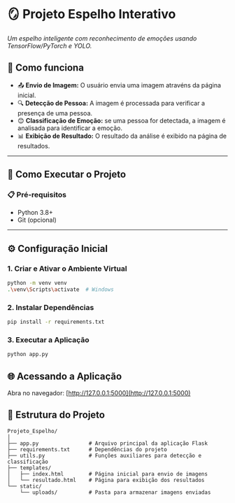 # 🪞 Projeto Espelho Interativo  
*Um espelho inteligente com reconhecimento de emoções usando TensorFlow/PyTorch e YOLO.*  
## **🧠 Como funciona**
- 📤 **Envio de Imagem:** O usuário envia uma imagem atravéns da página inicial.
- 🔍 **Detecção de Pessoa:** A imagem é processada para verificar a presença de uma pessoa.
- 😊 **Classificação de Emoção:** se uma pessoa for detectada, a imagem é analisada para identificar a emoção.
- 📊 **Exibição de Resultado:** O resultado da análise é exibido na página de resultados.

---
## 🚀 Como Executar o Projeto  

### 📋 Pré-requisitos  
- Python 3.8+  
- Git (opcional)  

---

## ⚙️ Configuração Inicial  

### 1. Criar e Ativar o Ambiente Virtual  
```bash
python -m venv venv
.\venv\Scripts\activate  # Windows
```
### 2. Instalar Dependências
```bash
pip install -r requirements.txt
```
### 3. Executar a Aplicação
```bash
python app.py
```
## 🌐 Acessando a Aplicação  
Abra no navegador: [http://127.0.0.1:5000](http://127.0.0.1:5000)

## 📁 Estrutura do Projeto
```text
Projeto_Espelho/
│
├── app.py                # Arquivo principal da aplicação Flask
├── requirements.txt      # Dependências do projeto
├── utils.py              # Funções auxiliares para detecção e classificação
├── templates/
│   ├── index.html        # Página inicial para envio de imagens
│   └── resultado.html    # Página para exibição dos resultados
└── static/
    └── uploads/          # Pasta para armazenar imagens enviadas
```


